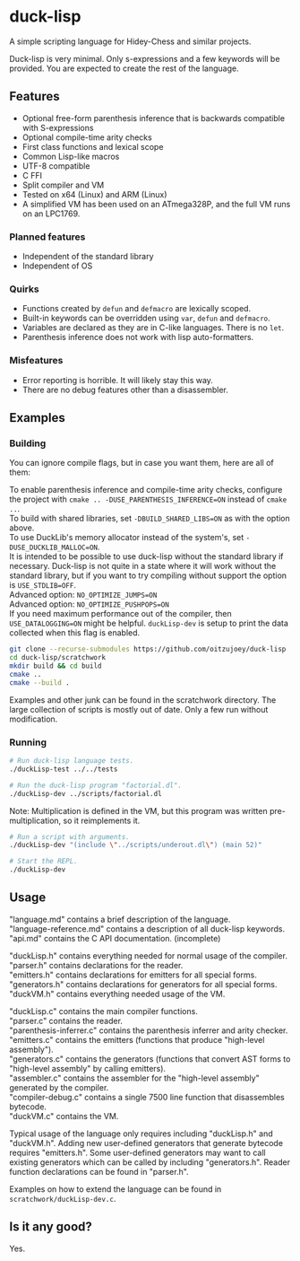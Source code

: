 # duck-lisp

A simple scripting language for Hidey-Chess and similar projects.

Duck-lisp is very minimal. Only s-expressions and a few keywords will be provided. You are expected to create the rest of the language.

## Features

* Optional free-form parenthesis inference that is backwards compatible with S-expressions
* Optional compile-time arity checks
* First class functions and lexical scope
* Common Lisp-like macros
* UTF-8 compatible
* C FFI
* Split compiler and VM
* Tested on x64 (Linux) and ARM (Linux)
* A simplified VM has been used on an ATmega328P, and the full VM runs on an LPC1769.

### Planned features

* Independent of the standard library
* Independent of OS

### Quirks

* Functions created by `defun` and `defmacro` are lexically scoped.
* Built-in keywords can be overridden using `var`, `defun` and `defmacro`.
* Variables are declared as they are in C-like languages. There is no `let`.
* Parenthesis inference does not work with lisp auto-formatters.

### Misfeatures

* Error reporting is horrible. It will likely stay this way.
* There are no debug features other than a disassembler.

## Examples

### Building

You can ignore compile flags, but in case you want them, here are all of them:

To enable parenthesis inference and compile-time arity checks, configure the project with `cmake .. -DUSE_PARENTHESIS_INFERENCE=ON` instead of `cmake ..`.  
To build with shared libraries, set `-DBUILD_SHARED_LIBS=ON` as with the option above.  
To use DuckLib's memory allocator instead of the system's, set `-DUSE_DUCKLIB_MALLOC=ON`.  
It is intended to be possible to use duck-lisp without the standard library if necessary. Duck-lisp is not quite in a state where it will work without the standard library, but if you want to try compiling without support the option is `USE_STDLIB=OFF`.  
Advanced option: `NO_OPTIMIZE_JUMPS=ON`  
Advanced option: `NO_OPTIMIZE_PUSHPOPS=ON`  
If you need maximum performance out of the compiler, then `USE_DATALOGGING=ON` might be helpful. `duckLisp-dev` is setup to print the data collected when this flag is enabled.

```bash
git clone --recurse-submodules https://github.com/oitzujoey/duck-lisp
cd duck-lisp/scratchwork
mkdir build && cd build
cmake ..
cmake --build .
```

Examples and other junk can be found in the scratchwork directory. The large collection of scripts is mostly out of date. Only a few run without modification.

### Running

```bash
# Run duck-lisp language tests.
./duckLisp-test ../../tests
```

```bash
# Run the duck-lisp program "factorial.dl".
./duckLisp-dev ../scripts/factorial.dl
```

Note: Multiplication is defined in the VM, but this program was written pre-multiplication, so it reimplements it.

```bash
# Run a script with arguments.
./duckLisp-dev "(include \"../scripts/underout.dl\") (main 52)"
```

```bash
# Start the REPL.
./duckLisp-dev
```


## Usage

"language.md" contains a brief description of the language.  
"language-reference.md" contains a description of all duck-lisp keywords.  
"api.md" contains the C API documentation. (incomplete)  

"duckLisp.h" contains everything needed for normal usage of the compiler.  
"parser.h" contains declarations for the reader.  
"emitters.h" contains declarations for emitters for all special forms.  
"generators.h" contains declarations for generators for all special forms.  
"duckVM.h" contains everything needed usage of the VM.  

"duckLisp.c" contains the main compiler functions.  
"parser.c" contains the reader.  
"parenthesis-inferrer.c" contains the parenthesis inferrer and arity checker.  
"emitters.c" contains the emitters (functions that produce "high-level assembly").  
"generators.c" contains the generators (functions that convert AST forms to "high-level assembly" by calling emitters).  
"assembler.c" contains the assembler for the "high-level assembly" generated by the compiler.  
"compiler-debug.c" contains a single 7500 line function that disassembles bytecode.  
"duckVM.c" contains the VM.  

Typical usage of the language only requires including "duckLisp.h" and "duckVM.h". Adding new user-defined generators that generate bytecode requires "emitters.h". Some user-defined generators may want to call existing generators which can be called by including "generators.h". Reader function declarations can be found in "parser.h".

Examples on how to extend the language can be found in `scratchwork/duckLisp-dev.c`.

## Is it any good?

Yes.
